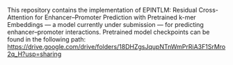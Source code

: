 This repository contains the implementation of EPINTLM: Residual Cross-Attention for Enhancer–Promoter Prediction with Pretrained k-mer Embeddings — a model currently under submission — for predicting enhancer–promoter interactions.
Pretrained model checkpoints can be found in the following path: https://drive.google.com/drive/folders/18DHZgsJqupNTnWmPrRiA3F1SrMro2q_H?usp=sharing
